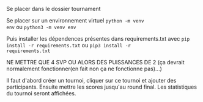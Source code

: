 Se placer dans le dossier tournament

Se placer sur un environnement virtuel 
<code>python -m venv env</code> ou <code>python3 -m venv env</code>

Puis installer les dépendences présentes dans requirements.txt avec <code>pip install -r requirements.txt</code> ou <code>pip3 install -r requirements.txt</code>

NE METTRE QUE 4 SVP
OU ALORS DES PUISSANCES DE 2 (ça devrait normalement fonctionner(en fait non ça ne fonctionne pas)...)

Il faut d'abord créer un tournoi, cliquer sur ce tournoi et ajouter des participants. Ensuite mettre les scores jusqu'au round final. Les statistiques du tournoi seront affichées.
